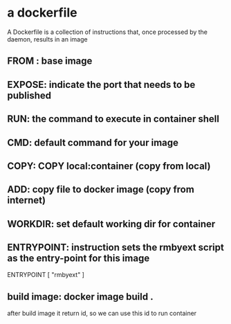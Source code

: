 # a dockerfile
A Dockerfile is a collection of instructions that, once processed by the daemon, results in an image
## FROM : base image
## EXPOSE: indicate the port that needs to be published 
## RUN: the command to execute in container shell
## CMD: default command for your image
## COPY: COPY local:container (copy from local)
## ADD: copy file to docker image (copy from internet)
## WORKDIR: set default working dir for container
## ENTRYPOINT: instruction sets the rmbyext script as the entry-point for this image
ENTRYPOINT [ "rmbyext" ]

## build image: docker image build .
after build image it return id, so we can use this id to run container 
